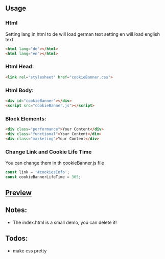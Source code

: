 ## Usage

### Html
Setting lang in html to de will load german text setting en will load english text

```html
<html lang="de"></html>
<html lang="en"></html>
```

### Html Head:

```html
<link rel="stylesheet" href="cookieBanner.css">
```

### Html Body:

```html
<div id="cookieBanner"></div>
<script src="cookieBanner.js"></script>
```

### Block Elements:

```html
<div class="performance">Your Content</div>
<div class="functional">Your Content</div>
<div class="marketing">Your Content</div>
```

### Change Link and Cookie Life Time
You can change them in th cookieBanner.js file
```js
const link = '#cookiesInfo';
const cookieBannerLifeTime = 365;
```

## [Preview](https://htmlpreview.github.io/?https://github.com/philipphermes/cookieBanner/blob/main/index.html)

## Notes:

* The index.html is a small demo, you can delete it!

## Todos:

* make css pretty